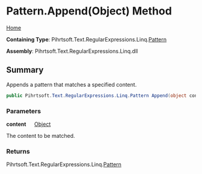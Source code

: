 # Pattern\.Append\(Object\) Method

[Home](../../../../../../README.md)

**Containing Type**: Pihrtsoft\.Text\.RegularExpressions\.Linq\.[Pattern](../README.md)

**Assembly**: Pihrtsoft\.Text\.RegularExpressions\.Linq\.dll

## Summary

Appends a pattern that matches a specified content\.

```csharp
public Pihrtsoft.Text.RegularExpressions.Linq.Pattern Append(object content)
```

### Parameters

**content** &emsp; [Object](https://docs.microsoft.com/en-us/dotnet/api/system.object)

The content to be matched\.

### Returns

Pihrtsoft\.Text\.RegularExpressions\.Linq\.[Pattern](../README.md)

